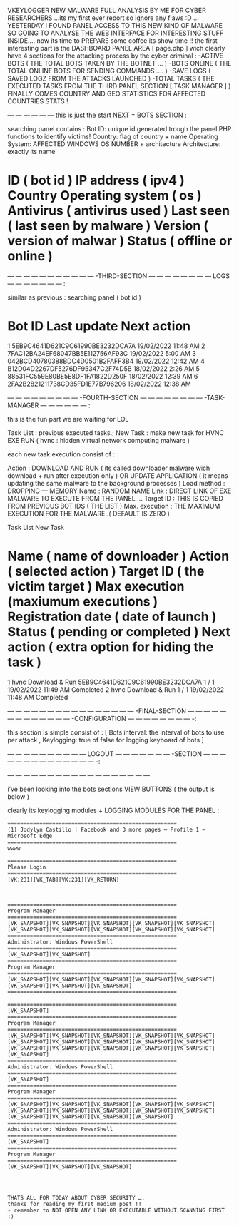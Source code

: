 VKEYLOGGER NEW MALWARE FULL ANALYSIS BY ME FOR CYBER RESEARCHERS …its my first ever report so ignore any flaws :D …
YESTERDAY I FOUND PANEL ACCESS TO THIS NEW KIND OF MALWARE SO GOING TO ANALYSE THE WEB INTERFACE FOR INTERESTING STUFF INSIDE….
now its time to PREPARE some coffee its show time !!
the first interesting part is the DASHBOARD PANEL AREA [ page.php ] wich clearly have 4 sections for the attacking process by the cyber criminal :
-ACTIVE BOTS ( THE TOTAL BOTS TAKEN BY THE BOTNET … )
-BOTS ONLINE ( THE TOTAL ONLINE BOTS FOR SENDING COMMANDS …. )
-SAVE LOGS ( SAVED LOGZ FROM THE ATTACKS LAUNCHED )
-TOTAL TASKS ( THE EXECUTED TASKS FROM THE THIRD PANEL SECTION [ TASK MANAGER ] )
FINALLY COMES COUNTRY AND GEO STATISTICS FOR AFFECTED COUNTRIES STATS !

— — — — — — this is just the start NEXT = BOTS SECTION :

searching panel contains :
Bot ID: unique id generated trough the panel PHP functions to identify victims!
Country: flag of country + name
Operating System: AFFECTED WINDOWS OS NUMBER + architecture
Architecture: exactly its name

# ID ( bot id ) IP address ( ipv4 ) Country Operating system ( os ) Antivirus ( antivirus used ) Last seen ( last seen by malware ) Version ( version of malwar ) Status ( offline or online )

— — — — — — — — — — — -THIRD-SECTION — — — — — — — — LOGS — — — — — — — :

similar as previous : searching panel ( bot id )

# Bot ID Last update Next action
1 5EB9C4641D621C9C61990BE3232DCA7A 19/02/2022 11:48 AM
2 7FAC12BA24EF68047BB5E112756AF93C 19/02/2022 5:00 AM
3 042BCD40780388BDC4D0501B2FAFF3B4 19/02/2022 12:42 AM
4 B12D04D2267DF5276DF95347C2F74D5B 18/02/2022 2:26 AM
5 88531FC559E80BE5E8DF1FA1822D250F 18/02/2022 12:39 AM
6 2FA2B2821211738CD35FD1E77B796206 18/02/2022 12:38 AM

— — — — — — — — — -FOURTH-SECTION — — — — — — — — -TASK-MANAGER — — — — — — :

this is the fun part we are waiting for LOL

Task List : previous executed tasks.;
New Task : make new task for HVNC EXE RUN ( hvnc : hidden virtual network computing malware )

each new task execution consist of :

Action : DOWNLOAD AND RUN ( its called downloader malware wich download + run after execution only ) OR UPDATE APPLICATION ( it means updating the same malware to the background processes )
Load method : DROPPING — MEMORY
Name : RANDOM NAME
Link : DIRECT LINK OF EXE MALWARE TO EXECUTE FROM THE PANEL …
Target ID : THIS IS COPIED FROM PREVIOUS BOT IDS ( THE LIST )
Max. execution : THE MAXIMUM EXECUTION FOR THE MALWARE..( DEFAULT IS ZERO )

Task List
New Task

# Name ( name of downloader ) Action ( selected action ) Target ID ( the victim target ) Max execution (maxiumum executions ) Registration date ( date of launch ) Status ( pending or completed ) Next action ( extra option for hiding the task )
1 hvnc Download & Run 5EB9C4641D621C9C61990BE3232DCA7A 1 / 1 19/02/2022 11:49 AM Completed
2 hvnc Download & Run 1 / 1 19/02/2022 11:48 AM Completed

— — — — — — — — — — — — — — — — -FINAL-SECTION — — — — — — — — — — — — — -CONFIGURATION — — — — — — — — -:


this section is simple consist of : [ Bots interval: the interval of bots to use per attack , Keylogging: true of false for logging keyboard of bots ]

— — — — — — — — — — LOGOUT — — — — — — — -SECTION — — — — — — — — — — — — — — -:

— — — — — — — — — — — — — — — — — —

i’ve been looking into the bots sections VIEW BUTTONS ( the output is below )

clearly its keylogging modules + LOGGING MODULES FOR THE PANEL :

    =====================================================
    (1) Jodylyn Castillo | Facebook and 3 more pages — Profile 1 — Microsoft Edge
    =====================================================
    wwww

    =====================================================
    Please Login
    =====================================================
    [VK:231][VK_TAB][VK:231][VK_RETURN]



    =====================================================
    Program Manager
    =====================================================
    [VK_SNAPSHOT][VK_SNAPSHOT][VK_SNAPSHOT][VK_SNAPSHOT][VK_SNAPSHOT][VK_SNAPSHOT][VK_SNAPSHOT][VK_SNAPSHOT][VK_SNAPSHOT][VK_SNAPSHOT]
    =====================================================
    Administrator: Windows PowerShell
    =====================================================
    [VK_SNAPSHOT][VK_SNAPSHOT]
    =====================================================
    Program Manager
    =====================================================
    [VK_SNAPSHOT][VK_SNAPSHOT][VK_SNAPSHOT][VK_SNAPSHOT][VK_SNAPSHOT][VK_SNAPSHOT][VK_SNAPSHOT][VK_SNAPSHOT]
    =====================================================

    =====================================================
    [VK_SNAPSHOT]
    =====================================================
    Program Manager
    =====================================================
    [VK_SNAPSHOT][VK_SNAPSHOT][VK_SNAPSHOT][VK_SNAPSHOT][VK_SNAPSHOT][VK_SNAPSHOT][VK_SNAPSHOT][VK_SNAPSHOT][VK_SNAPSHOT][VK_SNAPSHOT][VK_SNAPSHOT][VK_SNAPSHOT][VK_SNAPSHOT][VK_SNAPSHOT][VK_SNAPSHOT][VK_SNAPSHOT]
    =====================================================
    Administrator: Windows PowerShell
    =====================================================
    [VK_SNAPSHOT]
    =====================================================
    Program Manager
    =====================================================
    [VK_SNAPSHOT][VK_SNAPSHOT][VK_SNAPSHOT][VK_SNAPSHOT][VK_SNAPSHOT][VK_SNAPSHOT][VK_SNAPSHOT][VK_SNAPSHOT][VK_SNAPSHOT][VK_SNAPSHOT][VK_SNAPSHOT][VK_SNAPSHOT][VK_SNAPSHOT][VK_SNAPSHOT]
    =====================================================
    Administrator: Windows PowerShell
    =====================================================
    [VK_SNAPSHOT]
    =====================================================
    Program Manager
    =====================================================
    [VK_SNAPSHOT][VK_SNAPSHOT][VK_SNAPSHOT]




    THATS ALL FOR TODAY ABOUT CYBER SECURITY ….
    thanks for reading my first medium post !!
    + remember to NOT OPEN ANY LINK OR EXECUTABLE WITHOUT SCANNING FIRST :)
